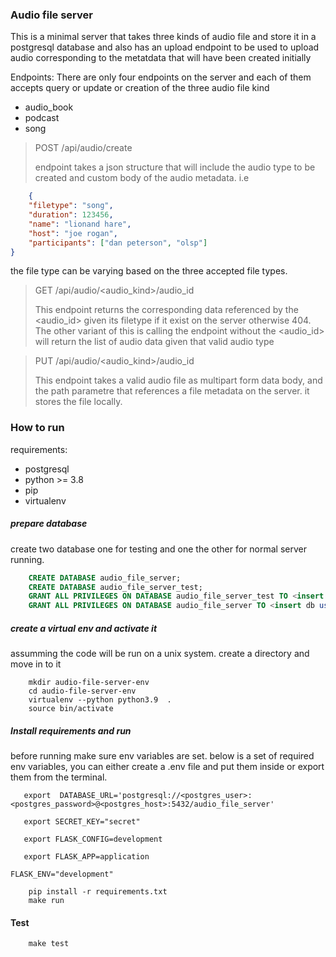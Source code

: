 ### Audio file server
This is a minimal server that takes three kinds of audio file and store it in a postgresql database and also 
has an upload endpoint to be used to upload audio corresponding to the metatdata that will have been created initially

Endpoints:
There are only four endpoints on the server and each of them accepts query or update or creation of the three audio file kind 
* audio_book
* podcast
* song

> POST /api/audio/create
> 
> endpoint takes a json structure that will include the audio type to be created and custom body of the audio metadata. 
> i.e
```json
    {
    "filetype": "song",
    "duration": 123456,
    "name": "lionand hare",
    "host": "joe rogan",
    "participants": ["dan peterson", "olsp"]
}
```
the file type can be varying based on the three accepted file types.

> GET /api/audio/<audio_kind>/audio_id
> 
> This endpoint returns the corresponding data referenced by the <audio_id> given its filetype if it exist on the server otherwise 404.
> The other variant of this is calling the endpoint without the <audio_id> will return the list of audio data given that valid audio type

> PUT /api/audio/<audio_kind>/audio_id 
> 
> This endpoint takes a valid audio file as multipart form data body, and the path parametre that references a file metadata on the server.
> it stores the file locally.

### How to run
requirements:
* postgresql 
* python >= 3.8
* pip 
* virtualenv

##### prepare database
create two database one for testing and one the other for normal server running.
```sql
    CREATE DATABASE audio_file_server;
    CREATE DATABASE audio_file_server_test;
    GRANT ALL PRIVILEGES ON DATABASE audio_file_server_test TO <insert db user here>
    GRANT ALL PRIVILEGES ON DATABASE audio_file_server TO <insert db user here>
```

##### create a virtual env and activate it
assumming the code will be run on a unix system. create a directory and move in to it
```shell
    mkdir audio-file-server-env
    cd audio-file-server-env
    virtualenv --python python3.9  .
    source bin/activate
```

##### Install requirements and run
before running make sure env variables are set. below is a set of required env variables, you can either create a .env file and put them inside
or export them from the terminal.

```shell
   export  DATABASE_URL='postgresql://<postgres_user>:<postgres_password>@<postgres_host>:5432/audio_file_server'

   export SECRET_KEY="secret"

   export FLASK_CONFIG=development

   export FLASK_APP=application

FLASK_ENV="development"

```
```shell
    pip install -r requirements.txt
    make run
```

#### Test
```shell
    make test
```